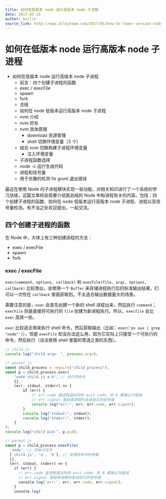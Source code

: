 ```yaml
---
title: 如何在低版本 node 运行高版本 node 子进程
date: 2017-05-15
author: burlin
source_link: http://www.alloyteam.com/2017/05/how-to-lower-version-node-running-node-process/
---
```


<!-- {% raw %} - for jekyll -->

# 如何在低版本 node 运行高版本 node 子进程

-   如何在低版本 node 运行高版本 node 子进程
    -   前言：四个创建子进程的函数
    -   exec / execFile
    -   spawn
    -   fork
    -   总结
    -   如何在 node 低版本运行高版本 node 子进程
    -   nvm 介绍
    -   nvm 好处
    -   nvm 具体原理
        -   download 资源管理
        -   shell 切换环境变量（3 个）
    -   结合 nvm 切换构建子进程环境变量
        -   注入环境变量
    -   子进程函数选择
    -   node -c 运行生成代码
    -   进程和信号量
    -   用于优雅的检测 fis grunt 退出错误

最近在使用 Node 的子进程模块实现一些功能，对相关知识进行了一个系统的学习总结，这篇文章将会简要介绍我总结的 Node 中和进程有关的内容。包括：四个创建子进程的函数、如何在 node 低版本运行高版本 node 子进程、进程以及信号量检测。有不当之处欢迎提出，一起交流。

## 四个创建子进程的函数

在 Node 中，大体上有三种创建进程的方法：

-   exec / execFile
-   spawn
-   fork

### exec / execFile

`exec(command, options, callback)` 和 `execFile(file, args, options, callback)` 比较类似，会使用一个 `Buffer` 来存储进程执行后的标准输出结果，们可以一次性在 `callback` 里面获取到。不太适合输出数据量大的场景。

需要注意的是，`exec` 会首先创建一个新的 shell 进程出来，然后执行 `command`；`execFile` 则是直接将可执行的 `file` 创建为新进程执行。所以，`execfile` 会比 `exec` 高效一些。

`exec` 比较适合用来执行 shell 命令，然后获取输出（比如：`exec('ps aux | grep "node"')`），但是 `execFile` 却没办法这么用，因为它实际上只接受一个可执行的命令，然后执行（没法使用 shell 里面的管道之类的东西）。

```javascript
// child.js
console.log("child argv: ", process.argv);
```

```javascript
// parent.js
const child_process = require("child_process");
const p = child_process.exec(
    "node child.js a b", // 执行的命令
    {},
    (err, stdout, stderr) => {
        if (err) {
            // err.code 是进程退出时的 exit code，非 0 都被认为错误
            // err.signal 是结束进程时发送给它的信号值
            console.log("err:", err, err.code, err.signal);
        }
        console.log("stdout:", stdout);
        console.log("stderr:", stderr);
    }
);
console.log("child pid:", p.pid);
```

```javascript
// parent.js
const p = child_process.execFile(
  'node', // 可执行文件
  ['child.js', 'a', 'b'], // 传递给命令的参数
  {},
  (err, stdout, stderr) => {
    if (err) {
      // err.code 是进程退出时的 exit code，非 0 都被认为错误
      // err.signal 是结束进程时发送给它的信号值
      console.log('err:', err, err.code, err.signal);
    }
    console.log('
```


<!-- {% endraw %} - for jekyll -->